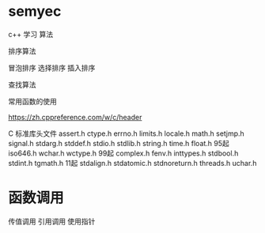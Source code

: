 # semyec
c++ 学习
算法

排序算法

冒泡排序
选择排序
插入排序

查找算法

常用函数的使用

https://zh.cppreference.com/w/c/header

C 标准库头文件
assert.h
ctype.h
errno.h
limits.h
locale.h
math.h
setjmp.h
signal.h
stdarg.h
stddef.h
stdio.h
stdlib.h
string.h
time.h
float.h
95起
iso646.h
wchar.h
wctype.h
99起
complex.h
fenv.h
inttypes.h
stdbool.h
stdint.h
tgmath.h
11起
stdalign.h
stdatomic.h
stdnoreturn.h
threads.h
uchar.h

# 函数调用
传值调用
引用调用  使用指针




